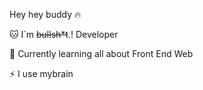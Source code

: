 Hey hey buddy 🔥

🐱 I`m <s>bullsh*t</s>.! Developer

🌵 Currently learning all about Front End Web

⚡ I use mybrain
